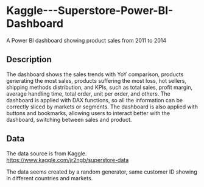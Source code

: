 # Kaggle---Superstore-Power-BI-Dashboard
A Power BI dashboard showing product sales from 2011 to 2014

## Description
The dashboard shows the sales trends with YoY comparison, products generating the most sales, products suffering the most loss, hot sellers, shipping methods distribution, and KPIs, such as total sales, profit margin, average handling time, total order, unit per order, and others. The dashboard is applied with DAX functions, so all the information can be correctly sliced by markets or segments. The dashboard is also applied with buttons and bookmarks, allowing users to interact better with the dashboard, switching between sales and product.

## Data
The data source is from Kaggle. https://www.kaggle.com/jr2ngb/superstore-data

The data seems created by a random generator, same customer ID showing in different countries and markets.  

